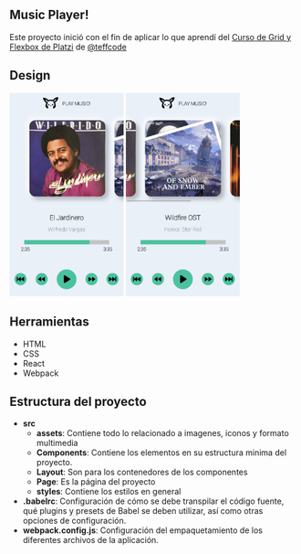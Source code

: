 ## Music Player!

Este proyecto inició con el fin de aplicar lo que aprendí del [Curso de Grid y Flexbox de Platzi](https://platzi.com/cursos/flexbox-css-grid/) de [@teffcode](https://github.com/teffcode)

## Design

<img src="./src/assets/design/design-base.png" width="200" />
<img src="./src/assets/design/design-base-center.png" width="200" />

## Herramientas

- HTML
- CSS
- React
- Webpack

## Estructura del proyecto

- **src**
  - **assets**: Contiene todo lo relacionado a imagenes, iconos y formato multimedia
  - **Components**: Contiene los elementos en su estructura minima del proyecto.
  - **Layout**: Son para los contenedores de los componentes
  - **Page**: Es la página del proyecto
  - **styles**: Contiene los estilos en general
- **.babelrc**: Configuración de cómo se debe transpilar el código fuente, qué plugins y presets de Babel se deben utilizar, así como otras opciones de configuración.
- **webpack.config.js**: Configuración del empaquetamiento de los diferentes archivos de la aplicación.
